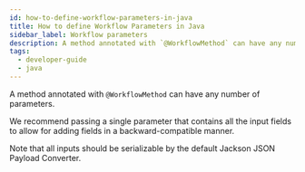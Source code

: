 ```yaml
---
id: how-to-define-workflow-parameters-in-java
title: How to define Workflow Parameters in Java
sidebar_label: Workflow parameters
description: A method annotated with `@WorkflowMethod` can have any number of parameters.
tags:
  - developer-guide
  - java
---
```


A method annotated with `@WorkflowMethod` can have any number of parameters.

We recommend passing a single parameter that contains all the input fields to allow for adding fields in a backward-compatible manner.

Note that all inputs should be serializable by the default Jackson JSON Payload Converter.
